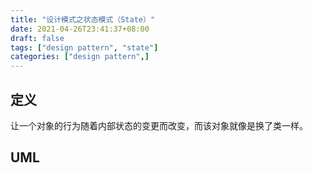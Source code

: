 ```yaml
---
title: "设计模式之状态模式（State）"
date: 2021-04-26T23:41:37+08:00
draft: false
tags: ["design pattern", "state"]
categories: ["design pattern",]
---
```


## 定义

让一个对象的行为随着内部状态的变更而改变，而该对象就像是换了类一样。

## UML

